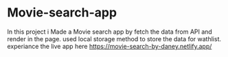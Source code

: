 # Movie-search-app
In this project i Made a Movie search app by fetch the data from API and render in the page.  used local storage method to store the data for wathlist.
experiance the live app here https://movie-search-by-daney.netlify.app/ 
